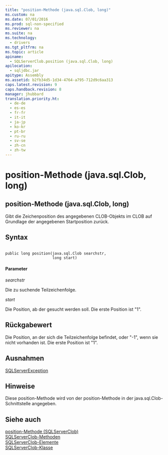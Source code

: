 ```yaml
---
title: "position-Methode (java.sql.Clob, long)"
ms.custom: na
ms.date: 07/01/2016
ms.prod: sql-non-specified
ms.reviewer: na
ms.suite: na
ms.technology: 
  - drivers
ms.tgt_pltfrm: na
ms.topic: article
apiname: 
  - SQLServerClob.position (java.sql.Clob, long)
apilocation: 
  - sqljdbc.jar
apitype: Assembly
ms.assetid: b2fb34d5-1d34-4764-a795-712d9c6aa313
caps.latest.revision: 9
caps.handback.revision: 8
manager: jhubbard
translation.priority.ht: 
  - de-de
  - es-es
  - fr-fr
  - it-it
  - ja-jp
  - ko-kr
  - pt-br
  - ru-ru
  - sv-se
  - zh-cn
  - zh-tw
---
```

# position-Methode (java.sql.Clob, long)
    
## position\-Methode \(java.sql.Clob, long\)  
 Gibt die Zeichenposition des angegebenen CLOB\-Objekts im CLOB auf Grundlage der angegebenen Startposition zurück.  
  
## Syntax  
  
```  
  
public long position(java.sql.Clob searchstr,  
                     long start)  
```  
  
#### Parameter  
 *searchstr*  
  
 Die zu suchende Teilzeichenfolge.  
  
 *start*  
  
 Die Position, ab der gesucht werden soll. Die erste Position ist "1".  
  
## Rückgabewert  
 Die Position, an der sich die Teilzeichenfolge befindet, oder "\-1", wenn sie nicht vorhanden ist. Die erste Position ist "1".  
  
## Ausnahmen  
 [SQLServerException](../content/SQLServerException-Class.md)  
  
## Hinweise  
 Diese position\-Methode wird von der position\-Methode in der java.sql.Clob\-Schnittstelle angegeben.  
  
## Siehe auch  
 [position-Methode &#40;SQLServerClob&#41;](../content/position-Method--SQLServerClob-.md)   
 [SQLServerClob-Methoden](../content/SQLServerClob-Methods.md)   
 [SQLServerClob-Elemente](../content/SQLServerClob-Members.md)   
 [SQLServerClob-Klasse](../content/SQLServerClob-Class.md)  
  
  